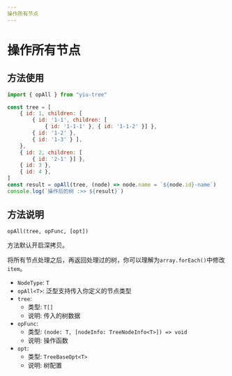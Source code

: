```yaml
---
操作所有节点
---
```


# 操作所有节点

## 方法使用

```js
import { opAll } from "yiu-tree"

const tree = [
    { id: 1, children: [
        { id: '1-1', children: [
            { id: '1-1-1' }, { id: '1-1-2' }] },
        { id: '1-2' },
        { id: '1-3' } ],
    },
    { id: 2, children: [
        { id: '2-1' }] },
    { id: 3 },
    { id: 4 },
]
const result = opAll(tree, (node) => node.name = `${node.id}-name`)
console.log(`操作后的树 :>> ${result}`)
```

## 方法说明

```
opAll(tree, opFunc, [opt])
```

方法默认开启深拷贝。

将所有节点处理之后，再返回处理过的树，你可以理解为`array.forEach()`中修改`item`。

- `NodeType`: `T`
- `opAll<T>`: 泛型支持传入你定义的节点类型
- `tree`:
  - 类型: `T[]`
  - 说明: 传入的树数据
- `opFunc`:
  - 类型: `(node: T, [nodeInfo: TreeNodeInfo<T>]) => void`
  - 说明: 操作函数
- `opt`:
  - 类型: `TreeBaseOpt<T>`
  - 说明: 树配置
